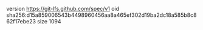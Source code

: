 version https://git-lfs.github.com/spec/v1
oid sha256:d15a859006543b4498960456aa8a465ef302d19ba2dc18a585b8c862f17ebe23
size 1094
